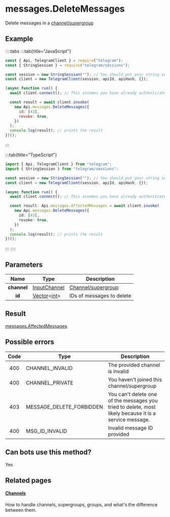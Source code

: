 # messages.DeleteMessages

Delete messages in a [channel/supergroup](https://core.telegram.org/api/channel)

## Example

::::tabs
:::tab{title="JavaScript"}

```js
const { Api, TelegramClient } = require("telegram");
const { StringSession } = require("telegram/sessions");

const session = new StringSession(""); // You should put your string session here
const client = new TelegramClient(session, apiId, apiHash, {});

(async function run() {
  await client.connect(); // This assumes you have already authenticated with .start()

  const result = await client.invoke(
    new Api.messages.DeleteMessages({
      id: [43],
      revoke: true,
    })
  );
  console.log(result); // prints the result
})();
```

:::

:::tab{title="TypeScript"}

```ts
import { Api, TelegramClient } from "telegram";
import { StringSession } from "telegram/sessions";

const session = new StringSession(""); // You should put your string session here
const client = new TelegramClient(session, apiId, apiHash, {});

(async function run() {
  await client.connect(); // This assumes you have already authenticated with .start()

  const result: Api.messages.AffectedMessages = await client.invoke(
    new Api.messages.DeleteMessages({
      id: [43],
      revoke: true,
    })
  );
  console.log(result); // prints the result
})();
```

:::
::::

## Parameters

|    Name     | Type                                                                                           | Description                                                 |
| :---------: | ---------------------------------------------------------------------------------------------- | ----------------------------------------------------------- |
| **channel** | [InputChannel](https://core.telegram.org/type/InputChannel)                                    | [Channel/supergroup](https://core.telegram.org/api/channel) |
|   **id**    | [Vector](https://core.telegram.org/type/Vector%20t)<[int](https://core.telegram.org/type/int)> | IDs of messages to delete                                   |

## Result

[messages.AffectedMessages](https://core.telegram.org/type/messages.AffectedMessages)

## Possible errors

| Code | Type                     | Description                                                                                            |
| :--: | ------------------------ | ------------------------------------------------------------------------------------------------------ |
| 400  | CHANNEL_INVALID          | The provided channel is invalid                                                                        |
| 400  | CHANNEL_PRIVATE          | You haven't joined this channel/supergroup                                                             |
| 403  | MESSAGE_DELETE_FORBIDDEN | You can't delete one of the messages you tried to delete, most likely because it is a service message. |
| 400  | MSG_ID_INVALID           | Invalid message ID provided                                                                            |

## Can bots use this method?

Yes

## Related pages

#### [Channels](https://core.telegram.org/api/channel)

How to handle channels, supergroups, groups, and what's the difference between them.
